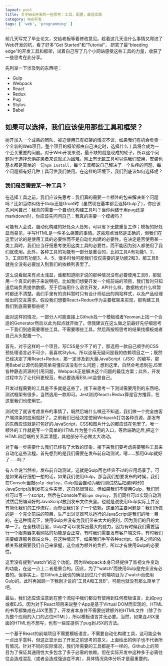 ```yaml
---
layout: post
title: 关于Web开发的一些思考：工具，配置，最佳实践
category: Web开发
tags: [ 'web', 'programming' ]
---
```


前几天写完了毕业论文，交给老板等着修改意见。趁着这几天没什么事情又爬进了Web开发的坑，看了好多“Get Started”和“Tutorial”， 研究了最“bleeding edge”的开发工具和框架，试着自己写了几个小网站感受这些工具的力量，收获了一些思考在此分享。

先列举一下涉及到的东西吧：
  * Gulp
  * Webpack
  * React
  * Redux
  * Pug
  * Stylus
  * Babel

## 如果可以选择，我们应该使用那些工具和框架？

抛开加入一个成熟的团队，被迫使用已有框架的情况不谈，如果我们有机会负责一个全新的Web项目，整个项目的框架都由自己决定时，选择什么工具将会成为一个至关重要的问题。对于Web开发来说，最不缺的就是现成的轮子，所以这个问题对于选择恐惧症患者来说就尤为困难。网上有无数工具可以供我们使用，安装也基本都是简单的一句`npm install`，每个工具都说自己解决了一个头疼的问题，每个问题都有好几种工具可供我们使用。在这样的环境下，我们到底该如何选择呢？

### 我们是否需要某一种工具？

在选择工具之前，我们应该先思考：我们真的需要一个额外的包来解决某个问题吗？比如当你纠结于Gulp还是Grunt时（虽然现在基本都会选择Gulp了），你应该先问问自己：我真的需要一个自动化构建工具吗？当你纠结于用pug还是markdown时，你应该先问问自己：我真的需要一个模板吗？

可能有人会说，自动化构建的好处众人皆知，可以省下无数重复工作；模板的好处显而易见，手写HTML是一件多么痛苦的事情。这些观点当然是正确的，但我们在这里讨论的是使用工具的必要性而不是自动化构建的必要性。在决定是否使用某一类工具时，我们应当仔细思考使用这类工具的必要性，而不能因为别人都使用了我们就使用。此外，各种工具的功能有一部分是重合的，比如工具A有功能1、2、3，工具B有功能3、4、5，很多时候可能我们仅仅需要的是功能2和3，那工具B就完全没有必要加入到我们的依赖列表里了。

这么说看起来有点太浅显，谁都知道刚才说的那种情况没有必要使用工具B，那就用一个真实的例子来说明吧。比如我们想要开发一个纯前端的项目，我们暂时只知道后端负责提供数据，至于后端用什么语言开发，API什么样，数据格式什么样暂时都还不清楚。我们手里有的资料暂时只有设计师给出的网站样式，以及产品经理给出的交互需求。假设我们想要React+Redux作为主要框架来实现，那构建工具我们到底需要那些呢？

面对这样的情况，一部分人可能直接上Github找一个模板或者Yeoman上找一个合适的Generator然后以此为起点就开始了。但我建议在这么做之前最好先仔细思考一下我们到底需要哪些工具，不需要哪些工具，然后再按照思考的结果找模板或者自己从头配置一个。

首先，对于这样的一个项目，写CSS是少不了的了，那选用一款自己顺手的CSS预处理语言必不可少，我喜欢Stylus，所以这毫无疑问是我的依赖项目之一；既然已经决定了用React+Redux，那一定涉及到大量JavaScript（JSX）的编写，那用Babel让源代码更简单易懂应该没有什么问题；想到这里，自然会考虑到在JS里各种静态资源的引用问题，Webpack正是解决这个问题的最佳方案；此外，开发过程中为了让代码更规范，有必要选用ESLint监督自己。

开发过程需要的工具差不多就是这些了，接下来思考一下测试需要用到的东西吧。测试框架有很多，当然选用一款即可。Jest测试React+Redux算是官方推荐，在这里我们也使用它。

测试完了就该考虑发布的事情了，既然后端什么样还不知道，我们做一个完全由客户端渲染的应用就好了。之前我们已经决定使用Webpack打包各种资源，那发布的东西应该就是打包好的JavaScript，CSS和图片什么的都应该在包里了。唯一额外的工作就是写一个简单的HTML作为整个应用的入口，等后端确定后,把这个HTML和后端的关系弄清楚，其他部分不必做太大改动。

对于每一步需要什么我们已经有了大致的印象，接下来我们要考虑需要哪些工具来自动化这些流程。首先想到的是我们需要在发布前自动测试，嗯……那用Gulp就好了……吗？

有人会说当然啦，发布前自动测试，这就是Gulp再也经典不过的应用场景了。可是如果再仔细想一想的话，如果我们使用Gulp，那当我们想要发布的时候，我们在Console里敲`gulp deploy`，Gulp就会自动为我们测试然后把编译好的JavaScript放到发布文件夹里，这自然很轻松。但如果我们不使用Gulp，我们同样可以写一个script，然后在Console里敲`npm deploy`，我们同样可以实现自动测试然后把编译好的JavaScript放到发布文件夹里。也就是说使用Gulp实际上并没有简化我们的工作流程，而却让我们多了一个依赖。这里的主要问题是：我们所做的是一个完全前端的项目，生产出浏览器可以运行的JavaScript是我们的唯一目的，在这种情况下，使用Gulp并没有为我们带来太大的便利，因为我们的目的太单一了。在全栈项目里，Gulp才可以发挥出最大的威力，因为有时候我们需要运行一个服务器来看网站的功能是否正常，有时我们需要发布客户端文件，有时我们需要编译服务器端文件。在这种情况下，如果我们手写各种script，任务之间的依赖关系就需要我们自己来掌握，这会成为额外的负担，所以才有使用Gulp的必要性。

这里没有提到“watch”的这个功能，因为Webpack本身已经提供了监视文件变动的功能，在这一点上二者是重合的。因此，为了“watch”而使用Gulp是完全没有必要的。但事实上，在Github上我也的确见到过几个前端项目为了watch而使用Gulp的。此时再回顾一下我刚才说的“工具A和工具B”，可能也就没有那么简单了吧。

最后，我们还应该注意到在整个流程中我们都没有使用到任何模板语言，比如pug或者EJS。因为对于React项目来说整个App是基于Virtual DOM而实现的，HTML的书写都集成在JSX里面了，开发者本身并不需要创建额外的HTML文件（除了作为整个应用的入口的占位HTML），所以模板语言并无必要。当然，如果连JSX里面的HTML也不想写，也有一些库提供了pug到JSX的方法。

一个基于React的前端项目不需要模板语言，不需要自动化构建工具，这可能会有一点出乎意料，但这正显示出了开发之前思考的意义，上面给出的例子也不代表所有情况。针对不同的实际情况，我们所需要的工具都是不一样的，Github上的项目为了保证其通用性大多包含了多于必需的依赖。但在实际开发中这种多于必需往往会造成混乱（或者会造成强迫症不爽），具体情况具体分析才是最重要的。
